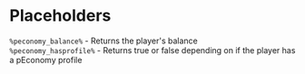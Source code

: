 # Placeholders

`%peconomy_balance%` - Returns the player's balance\
`%peconomy_hasprofile%` - Returns true or false depending on if the player has a pEconomy profile
